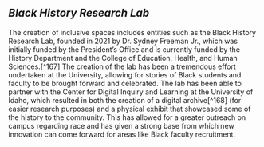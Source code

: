 ## _Black History Research Lab_ ##

The creation of inclusive spaces includes entities such as the Black History Research Lab, founded in 2021 by Dr. Sydney Freeman Jr., which was initially funded by the President’s Office and is currently funded by the History Department and the College of Education, Health, and Human Sciences.[^167] The creation of the lab has been a tremendous effort undertaken at the University, allowing for stories of Black students and faculty to be brought forward and celebrated. The lab has been able to partner with the Center for Digital Inquiry and Learning at the University of Idaho, which resulted in both the creation of a digital archive[^168] (for easier research purposes) and a physical exhibit that showcased some of the history to the community. This has allowed for a greater outreach on campus regarding race and has given a strong base from which new innovation can come forward for areas like Black faculty recruitment.